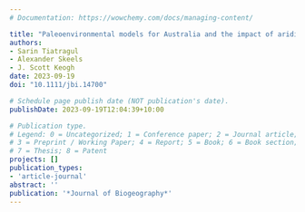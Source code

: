 ```yaml
---
# Documentation: https://wowchemy.com/docs/managing-content/

title: "Paleoenvironmental models for Australia and the impact of aridification on blindsnake diversification"
authors: 
- Sarin Tiatragul
- Alexander Skeels
- J. Scott Keogh
date: 2023-09-19
doi: "10.1111/jbi.14700"

# Schedule page publish date (NOT publication's date).
publishDate: 2023-09-19T12:04:39+10:00

# Publication type.
# Legend: 0 = Uncategorized; 1 = Conference paper; 2 = Journal article;
# 3 = Preprint / Working Paper; 4 = Report; 5 = Book; 6 = Book section;
# 7 = Thesis; 8 = Patent
projects: []
publication_types:
- 'article-journal'
abstract: ''
publication: '*Journal of Biogeography*'
---
```

